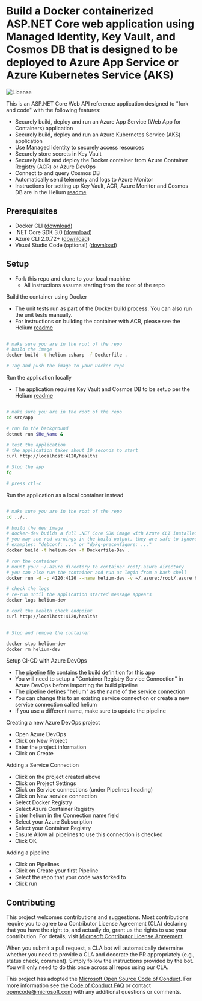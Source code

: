 # Build a Docker containerized ASP.NET Core web application using Managed Identity, Key Vault, and Cosmos DB that is designed to be deployed to Azure App Service or Azure Kubernetes Service (AKS)

![License](https://img.shields.io/badge/license-MIT-green.svg)

This is an ASP.NET Core Web API reference application designed to "fork and code" with the following features:

- Securely build, deploy and run an Azure App Service (Web App for Containers) application
- Securely build, deploy and run an Azure Kubernetes Service (AKS) application
- Use Managed Identity to securely access resources
- Securely store secrets in Key Vault
- Securely build and deploy the Docker container from Azure Container Registry (ACR) or Azure DevOps
- Connect to and query Cosmos DB
- Automatically send telemetry and logs to Azure Monitor
- Instructions for setting up Key Vault, ACR, Azure Monitor and Cosmos DB are in the Helium [readme](https://github.com/retaildevcrews/helium)

## Prerequisites

- Docker CLI ([download](https://docs.docker.com/install/))
- .NET Core SDK 3.0 ([download](https://dotnet.microsoft.com/download))
- Azure CLI 2.0.72+ ([download](https://docs.microsoft.com/en-us/cli/azure/install-azure-cli?view=azure-cli-latest))
- Visual Studio Code (optional) ([download](https://code.visualstudio.com/download))

## Setup

- Fork this repo and clone to your local machine
  - All instructions assume starting from the root of the repo

Build the container using Docker

- The unit tests run as part of the Docker build process. You can also run the unit tests manually.
- For instructions on building the container with ACR, please see the Helium [readme](https://github.com/retaildevcrews/helium)

```bash

# make sure you are in the root of the repo
# build the image
docker build -t helium-csharp -f Dockerfile .

# Tag and push the image to your Docker repo

```

Run the application locally

- The application requires Key Vault and Cosmos DB to be setup per the Helium [readme](https://github.com/retaildevcrews/helium)

```bash

# make sure you are in the root of the repo
cd src/app

# run in the background
dotnet run $He_Name &

# test the application
# the application takes about 10 seconds to start
curl http://localhost:4120/healthz

# Stop the app
fg

# press ctl-c

```

Run the application as a local container instead

```bash

# make sure you are in the root of the repo
cd ../..

# build the dev image
# docker-dev builds a full .NET Core SDK image with Azure CLI installed in the container
# you may see red warnings in the build output, they are safe to ignore
# examples: "debconf: ..." or "dpkg-preconfigure: ..."
docker build -t helium-dev -f Dockerfile-Dev .

# run the container
# mount your ~/.azure directory to container root/.azure directory
# you can also run the container and run az login from a bash shell
docker run -d -p 4120:4120 --name helium-dev -v ~/.azure:/root/.azure helium-dev "dotnet" "run" "${He_Name}"

# check the logs
# re-run until the application started message appears
docker logs helium-dev

# curl the health check endpoint
curl http://localhost:4120/healthz


# Stop and remove the container

docker stop helium-dev
docker rm helium-dev

```

Setup CI-CD with Azure DevOps

- The [pipeline file](azure-pipelines.yml) contains the build definition for this app
- You will need to setup a "Container Registry Service Connection" in Azure DevOps before importing the build pipeline
- The pipeline defines "helium" as the name of the service connection
- You can change this to an existing service connection or create a new service connection called helium
- If you use a different name, make sure to update the pipeline

Creating a new Azure DevOps project

- Open Azure DevOps
- Click on New Project
- Enter the project information
- Click on Create

Adding a Service Connection

- Click on the project created above
- Click on Project Settings
- Click on Service connections (under Pipelines heading)
- Click on New service connection
- Select Docker Registry
- Select Azure Container Registry
- Enter helium in the Connection name field
- Select your Azure Subscription
- Select your Container Registry
- Ensure Allow all pipelines to use this connection is checked
- Click OK

Adding a pipeline

- Click on Pipelines
- Click on Create your first Pipeline
- Select the repo that your code was forked to
- Click run

## Contributing

This project welcomes contributions and suggestions. Most contributions require you to agree to a
Contributor License Agreement (CLA) declaring that you have the right to, and actually do, grant us
the rights to use your contribution. For details, visit [Microsoft Contributor License Agreement](https://cla.opensource.microsoft.com).

When you submit a pull request, a CLA bot will automatically determine whether you need to provide
a CLA and decorate the PR appropriately (e.g., status check, comment). Simply follow the instructions
provided by the bot. You will only need to do this once across all repos using our CLA.

This project has adopted the [Microsoft Open Source Code of Conduct](https://opensource.microsoft.com/codeofconduct/).
For more information see the [Code of Conduct FAQ](https://opensource.microsoft.com/codeofconduct/faq/) or
contact [opencode@microsoft.com](mailto:opencode@microsoft.com) with any additional questions or comments.
